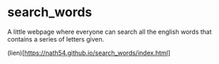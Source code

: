 # search_words
A little webpage where everyone can search all the english words that contains a series of letters given.

(lien)[https://nath54.github.io/search_words/index.html]
